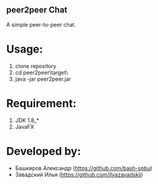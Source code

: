 ## peer2peer Chat
A simple peer-to-peer chat.

# Usage: 
1. clone repository
2. cd peer2peer\target\
3. java -jar peer2peer.jar

# Requirement:
1. JDK 1.8_*
2. JavaFX

# Developed by:
- Башкиров Александр (https://github.com/bash-spbu)
- Завадский Илья (https://github.com/ilyazavadskij)
